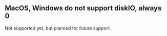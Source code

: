 ## MacOS, Windows do not support diskIO, always 0
Not supported yet, but planned for future support.
